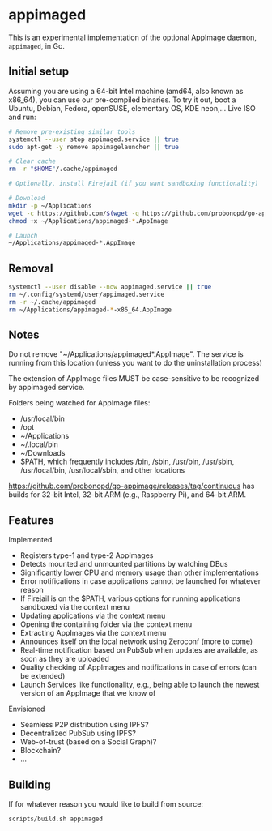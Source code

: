 # appimaged

This is an experimental implementation of the optional AppImage daemon, `appimaged`, in Go.

## Initial setup

Assuming you are using a 64-bit Intel machine (amd64, also known as x86_64), you can use our pre-compiled binaries. To try it out, boot a Ubuntu, Debian, Fedora, openSUSE, elementary OS, KDE neon,... Live ISO and run:

```bash
# Remove pre-existing similar tools
systemctl --user stop appimaged.service || true
sudo apt-get -y remove appimagelauncher || true

# Clear cache
rm -r "$HOME"/.cache/appimaged

# Optionally, install Firejail (if you want sandboxing functionality)

# Download
mkdir -p ~/Applications
wget -c https://github.com/$(wget -q https://github.com/probonopd/go-appimage/releases/expanded_assets/continuous -O - | grep "appimaged-.*-x86_64.AppImage" | head -n 1 | cut -d '"' -f 2) -P ~/Applications/
chmod +x ~/Applications/appimaged-*.AppImage

# Launch
~/Applications/appimaged-*.AppImage
```

## Removal

```bash
systemctl --user disable --now appimaged.service || true
rm ~/.config/systemd/user/appimaged.service
rm -r ~/.cache/appimaged
rm ~/Applications/appimaged-*-x86_64.AppImage
```

## Notes

Do not remove "~/Applications/appimaged*.AppImage". The service is running from this location (unless you want to do the uninstallation process)

The extension of AppImage files MUST be case-sensitive to be recognized by appimaged service.

Folders being watched for AppImage files:

* /usr/local/bin
* /opt
* ~/Applications
* ~/.local/bin
* ~/Downloads
* $PATH, which frequently includes /bin, /sbin, /usr/bin, /usr/sbin, /usr/local/bin, /usr/local/sbin, and other locations

<https://github.com/probonopd/go-appimage/releases/tag/continuous> has builds for 32-bit Intel, 32-bit ARM (e.g., Raspberry Pi), and 64-bit ARM.

## Features

Implemented

* Registers type-1 and type-2 AppImages
* Detects mounted and unmounted partitions by watching DBus
* Significantly lower CPU and memory usage than other implementations
* Error notifications in case applications cannot be launched for whatever reason
* If Firejail is on the $PATH, various options for running applications sandboxed via the context menu
* Updating applications via the context menu
* Opening the containing folder via the context menu
* Extracting AppImages via the context menu
* Announces itself on the local network using Zeroconf (more to come)
* Real-time notification based on PubSub when updates are available, as soon as they are uploaded
* Quality checking of AppImages and notifications in case of errors (can be extended)
* Launch Services like functionality, e.g., being able to launch the newest version of an AppImage that we know of

Envisioned

* Seamless P2P distribution using IPFS?
* Decentralized PubSub using IPFS?
* Web-of-trust (based on a Social Graph)?
* Blockchain?
* ...

## Building

If for whatever reason you would like to build from source:

```bash
scripts/build.sh appimaged
```
